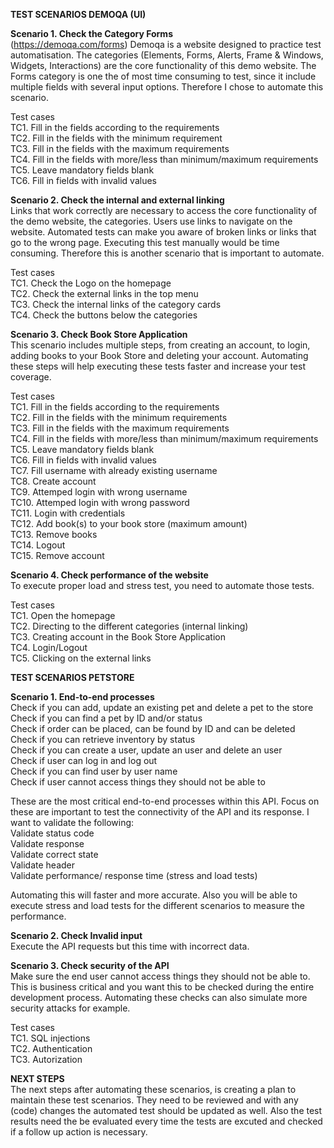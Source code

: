 
**TEST SCENARIOS DEMOQA (UI)**

**Scenario 1. Check the Category Forms**<br />
(https://demoqa.com/forms) Demoqa is a website designed to practice test automatisation. The categories (Elements, Forms, Alerts, Frame & Windows, Widgets, Interactions) are the core functionality of this demo website. The Forms category is one the of most time consuming to test, since it include multiple fields with several input options. Therefore I chose to automate this scenario.  

Test cases<br />
TC1. Fill in the fields according to the requirements<br />
TC2. Fill in the fields with the minimum requirement<br />
TC3. Fill in the fields with the maximum requirements <br />
TC4. Fill in the fields with more/less than minimum/maximum requirements<br />
TC5. Leave mandatory fields blank<br />
TC6. Fill in fields with invalid values<br />

**Scenario 2. Check the internal and external linking**   <br />
Links that work correctly are necessary to access the core functionality of the demo website, the categories. Users use links to navigate on the website. Automated tests can make you aware of broken links or links that go to the wrong page. Executing this test manually would be time consuming. Therefore this is another scenario that is important to automate.

Test cases<br />
TC1. Check the Logo on the homepage<br />
TC2. Check the external links in the top menu<br />
TC3. Check the internal links of the category cards<br />
TC4. Check the buttons below the categories<br />

**Scenario 3. Check Book Store Application**<br />
This scenario includes multiple steps, from creating an account, to login, adding books to your Book Store and deleting your account. Automating these steps will help executing these tests faster and increase your test coverage.

Test cases<br />
TC1. Fill in the fields according to the requirements<br />
TC2. Fill in the fields with the minimum requirements<br />
TC3. Fill in the fields with the maximum requirements <br />
TC4. Fill in the fields with more/less than minimum/maximum requirements<br />
TC5. Leave mandatory fields blank<br />
TC6. Fill in fields with invalid values<br />
TC7. Fill username with already existing username<br />
TC8. Create account<br />
TC9. Attemped login with wrong username<br />
TC10. Attemped login with wrong password<br />
TC11. Login with credentials<br />
TC12. Add book(s) to your book store (maximum amount)<br />
TC13. Remove books<br />
TC14. Logout<br />
TC15. Remove account<br />

**Scenario 4. Check performance of the website**<br />
To execute proper load and stress test, you need to automate those tests. 

Test cases <br />
TC1. Open the homepage<br />
TC2. Directing to the different categories (internal linking)<br />
TC3. Creating account in the Book Store Application<br />
TC4. Login/Logout<br />
TC5. Clicking on the external links<br />


**TEST SCENARIOS PETSTORE**

**Scenario 1. End-to-end processes**<br />
Check if you can add, update an existing pet and delete a pet to the store<br />
Check if you can find a pet by ID and/or status<br />
Check if order can be placed, can be found by ID and can be deleted<br />
Check if you can retrieve inventory by status<br />
Check if you can create a user, update an user and delete an user<br />
Check if user can log in and log out<br />
Check if you can find user by user name<br />
Check if user cannot access things they should not be able to<br />

These are the most critical end-to-end processes within this API. Focus on these are important to test the connectivity of the API and its response.
I want to validate the following:<br />
Validate status code<br />
Validate response<br />
Validate correct state<br />
Validate header<br />
Validate performance/ response time (stress and load tests)<br />

Automating this will faster and more accurate. Also you will be able to execute stress and load tests for the different scenarios to measure the performance. <br />

**Scenario 2. Check Invalid input**<br />
Execute the API requests but this time with incorrect data. 
 

**Scenario 3. Check security of the API**<br />
Make sure the end user cannot access things they should not be able to. This is business critical and you want this to be checked during the entire development process. Automating these checks can also simulate more security attacks for example. <br />

Test cases<br />
TC1. SQL injections<br />
TC2. Authentication<br />
TC3. Autorization<br />

**NEXT STEPS**<br />
The next steps after automating these scenarios, is creating a plan to maintain these test scenarios. They need to be reviewed and with any (code) changes the automated test should be updated as well. 
Also the test results need the be evaluated every time the tests are excuted and checked if a follow up action is necessary. 


